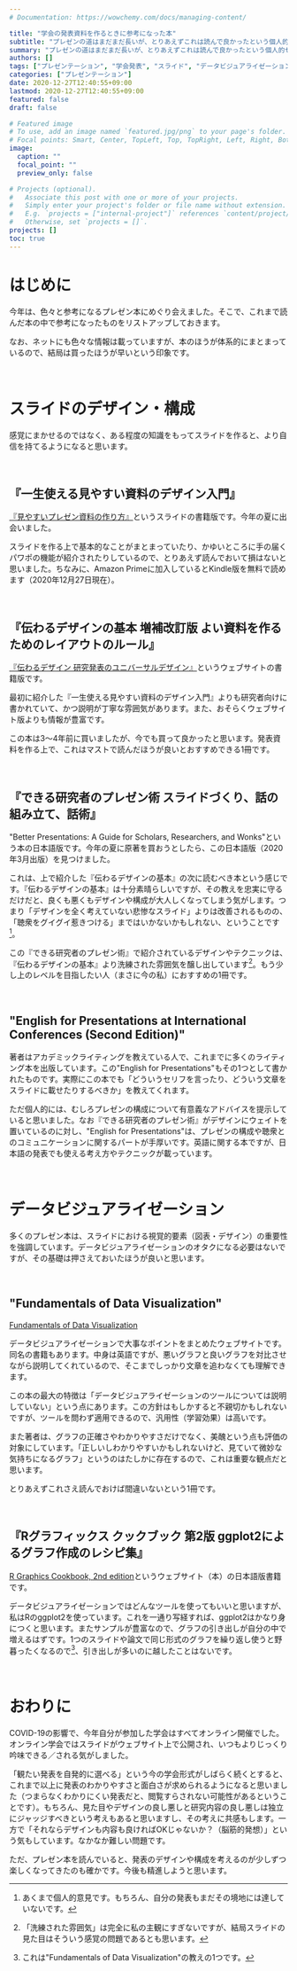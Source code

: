```yaml
---
# Documentation: https://wowchemy.com/docs/managing-content/

title: "学会の発表資料を作るときに参考になった本"
subtitle: "プレゼンの道はまだまだ長いが、とりあえずこれは読んで良かったという個人的セレクト"
summary: "プレゼンの道はまだまだ長いが、とりあえずこれは読んで良かったという個人的セレクト"
authors: []
tags: ["プレゼンテーション", "学会発表", "スライド", "データビジュアライゼーション", "可視化"]
categories: ["プレゼンテーション"]
date: 2020-12-27T12:40:55+09:00
lastmod: 2020-12-27T12:40:55+09:00
featured: false
draft: false

# Featured image
# To use, add an image named `featured.jpg/png` to your page's folder.
# Focal points: Smart, Center, TopLeft, Top, TopRight, Left, Right, BottomLeft, Bottom, BottomRight.
image:
  caption: ""
  focal_point: ""
  preview_only: false

# Projects (optional).
#   Associate this post with one or more of your projects.
#   Simply enter your project's folder or file name without extension.
#   E.g. `projects = ["internal-project"]` references `content/project/deep-learning/index.md`.
#   Otherwise, set `projects = []`.
projects: []
toc: true
---
```


# はじめに

今年は、色々と参考になるプレゼン本にめぐり会えました。そこで、これまで読んだ本の中で参考になったものをリストアップしておきます。

なお、ネットにも色々な情報は載っていますが、本のほうが体系的にまとまっているので、結局は買ったほうが早いという印象です。

<br>

# スライドのデザイン・構成

感覚にまかせるのではなく、ある程度の知識をもってスライドを作ると、より自信を持てるようになると思います。

<br>

## 『一生使える見やすい資料のデザイン入門』

[『見やすいプレゼン資料の作り方』](https://www.slideshare.net/yutamorishige50/how-to-present-better "slideshareのリンク")というスライドの書籍版です。今年の夏に出会いました。

スライドを作る上で基本的なことがまとまっていたり、かゆいところに手の届くパワポの機能が紹介されたりしているので、とりあえず読んでおいて損はないと思いました。ちなみに、Amazon Primeに加入しているとKindle版を無料で読めます（2020年12月27日現在）。

<br>

## 『伝わるデザインの基本 増補改訂版 よい資料を作るためのレイアウトのルール』

[『伝わるデザイン 研究発表のユニバーサルデザイン』](https://tsutawarudesign.com "伝わるデザイン")というウェブサイトの書籍版です。

最初に紹介した『一生使える見やすい資料のデザイン入門』よりも研究者向けに書かれていて、かつ説明が丁寧な雰囲気があります。また、おそらくウェブサイト版よりも情報が豊富です。

この本は3〜4年前に買いましたが、今でも買って良かったと思います。発表資料を作る上で、これはマストで読んだほうが良いとおすすめできる1冊です。

<br>

## 『できる研究者のプレゼン術 スライドづくり、話の組み立て、話術』

"Better Presentations: A Guide for Scholars, Researchers, and Wonks"という本の日本語版です。今年の夏に原著を買おうとしたら、この日本語版（2020年3月出版）を見つけました。

これは、上で紹介した『伝わるデザインの基本』の次に読むべき本という感じです。『伝わるデザインの基本』は十分素晴らしいですが、その教えを忠実に守るだけだと、良くも悪くもデザインや構成が大人しくなってしまう気がします。つまり「デザインを全く考えていない悲惨なスライド」よりは改善されるものの、「聴衆をグイグイ惹きつける」まではいかないかもしれない、ということです[^1]。

この『できる研究者のプレゼン術』で紹介されているデザインやテクニックは、『伝わるデザインの基本』より洗練された雰囲気を醸し出しています[^2]。もう少し上のレベルを目指したい人（まさに今の私）におすすめの1冊です。

<br>

## "English for Presentations at International Conferences (Second Edition)"

著者はアカデミックライティングを教えている人で、これまでに多くのライティング本を出版しています。この"English for Presentations"もその1つとして書かれたものです。実際にこの本でも「どういうセリフを言ったり、どういう文章をスライドに載せたりするべきか」を教えてくれます。

ただ個人的には、むしろプレゼンの構成について有意義なアドバイスを提示していると思いました。なお『できる研究者のプレゼン術』がデザインにウェイトを置いているのに対し、"English for Presentations"は、プレゼンの構成や聴衆とのコミュニケーションに関するパートが手厚いです。英語に関する本ですが、日本語の発表でも使える考え方やテクニックが載っています。

<br>

# データビジュアライゼーション

多くのプレゼン本は、スライドにおける視覚的要素（図表・デザイン）の重要性を強調しています。データビジュアライゼーションのオタクになる必要はないですが、その基礎は押さえておいたほうが良いと思います。

<br>

## "Fundamentals of Data Visualization"

[Fundamentals of Data Visualization](https://clauswilke.com/dataviz/ "Fundamentals of Data Visualization")

データビジュアライゼーションで大事なポイントをまとめたウェブサイトです。同名の書籍もあります。中身は英語ですが、悪いグラフと良いグラフを対比させながら説明してくれているので、そこまでしっかり文章を追わなくても理解できます。

この本の最大の特徴は「データビジュアライゼーションのツールについては説明していない」という点にあります。この方針はもしかすると不親切かもしれないですが、ツールを問わず適用できるので、汎用性（学習効果）は高いです。

また著者は、グラフの正確さやわかりやすさだけでなく、美醜という点も評価の対象にしています。「正しいしわかりやすいかもしれないけど、見ていて微妙な気持ちになるグラフ」というのはたしかに存在するので、これは重要な観点だと思います。

とりあえずこれさえ読んでおけば間違いないという1冊です。

<br>

## 『Rグラフィックス クックブック 第2版 ggplot2によるグラフ作成のレシピ集』

[R Graphics Cookbook, 2nd edition](https://r-graphics.org "R Graphics Cookbook")というウェブサイト（本）の日本語版書籍です。

データビジュアライゼーションではどんなツールを使ってもいいと思いますが、私はRのggplot2を使っています。これを一通り写経すれば、ggplot2はかなり身につくと思います。またサンプルが豊富なので、グラフの引き出しが自分の中で増えるはずです。1つのスライドや論文で同じ形式のグラフを繰り返し使うと野暮ったくなるので[^3]、引き出しが多いのに越したことはないです。

<br>

# おわりに

COVID-19の影響で、今年自分が参加した学会はすべてオンライン開催でした。オンライン学会ではスライドがウェブサイト上で公開され、いつもよりじっくり吟味できる／される気がしました。

「観たい発表を自発的に選べる」という今の学会形式がしばらく続くとすると、これまで以上に発表のわかりやすさと面白さが求められるようになると思いました（つまらなくわかりにくい発表だと、閲覧すらされない可能性があるということです）。もちろん、見た目やデザインの良し悪しと研究内容の良し悪しは独立にジャッジすべきという考えもあると思いますし、その考えに共感もします。一方で「それならデザインも内容も良ければOKじゃないか？（脳筋的発想）」という気もしています。なかなか難しい問題です。

ただ、プレゼン本を読んでいると、発表のデザインや構成を考えるのが少しずつ楽しくなってきたのも確かです。今後も精進しようと思います。

[^1]: あくまで個人的意見です。もちろん、自分の発表もまだその境地には達していないです。

[^2]: 「洗練された雰囲気」は完全に私の主観にすぎないですが、結局スライドの見た目はそういう感覚の問題であるとも思います。

[^3]: これは"Fundamentals of Data Visualization"の教えの1つです。